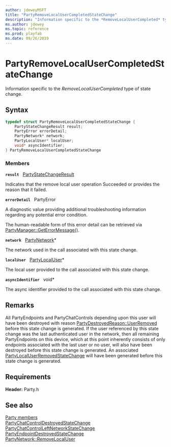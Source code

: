 ```yaml
---
author: jdeweyMSFT
title: "PartyRemoveLocalUserCompletedStateChange"
description: "Information specific to the *RemoveLocalUserCompleted* type of state change."
ms.author: jdewey
ms.topic: reference
ms.prod: playfab
ms.date: 09/26/2019
---
```


# PartyRemoveLocalUserCompletedStateChange  

Information specific to the *RemoveLocalUserCompleted* type of state change.  

## Syntax  
  
```cpp
typedef struct PartyRemoveLocalUserCompletedStateChange {  
    PartyStateChangeResult result;  
    PartyError errorDetail;  
    PartyNetwork* network;  
    PartyLocalUser* localUser;  
    void* asyncIdentifier;  
} PartyRemoveLocalUserCompletedStateChange  
```
  
### Members  
  
**`result`** &nbsp; [PartyStateChangeResult](../enums/partystatechangeresult.md)  
  
Indicates that the remove local user operation Succeeded or provides the reason that it failed.
  
**`errorDetail`** &nbsp; PartyError  
  
A diagnostic value providing additional troubleshooting information regarding any potential error condition.
  
The human-readable form of this error detail can be retrieved via [PartyManager::GetErrorMessage()](../classes/PartyManager/methods/partymanager_geterrormessage.md).
  
**`network`** &nbsp; [PartyNetwork](../classes/PartyNetwork/partynetwork.md)*  
  
The network used in the call associated with this state change.
  
**`localUser`** &nbsp; [PartyLocalUser](../classes/PartyLocalUser/partylocaluser.md)*  
  
The local user provided to the call associated with this state change.
  
**`asyncIdentifier`** &nbsp; void*  
  
The async identifier provided to the call associated with this state change.
  
## Remarks  
  
All PartyEndpoints and PartyChatControls depending upon this user will have been destroyed with reason [PartyDestroyedReason::UserRemoved](../enums/partydestroyedreason.md) before this state change is generated. If the user referenced by this state change was the last authenticated user in the network, then all remaining PartyEndpoints on this device, which at this point inherently consists of only endpoints associated with the last user or no user, will also have been destroyed before this state change is generated. An associated [PartyLocalUserRemovedStateChange](partylocaluserremovedstatechange.md) will have been generated before this state change is generated.
  
## Requirements  
  
**Header:** Party.h
  
## See also  
[Party members](../party_members.md)  
[PartyChatControlDestroyedStateChange](partychatcontroldestroyedstatechange.md)  
[PartyChatControlLeftNetworkStateChange](partychatcontrolleftnetworkstatechange.md)  
[PartyEndpointDestroyedStateChange](partyendpointdestroyedstatechange.md)  
[PartyNetwork::RemoveLocalUser](../classes/PartyNetwork/methods/partynetwork_removelocaluser.md)
  
  
